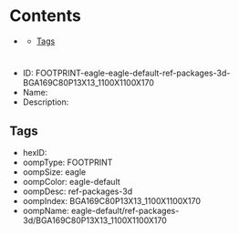 



Contents
========

* [](#)
	* [Tags](#tags)

# 

- ID: FOOTPRINT-eagle-eagle-default-ref-packages-3d-BGA169C80P13X13_1100X1100X170
- Name: 
- Description: 

## Tags

- hexID: 
- oompType: FOOTPRINT
- oompSize: eagle
- oompColor: eagle-default
- oompDesc: ref-packages-3d
- oompIndex: BGA169C80P13X13_1100X1100X170
- oompName: eagle-default/ref-packages-3d/BGA169C80P13X13_1100X1100X170

